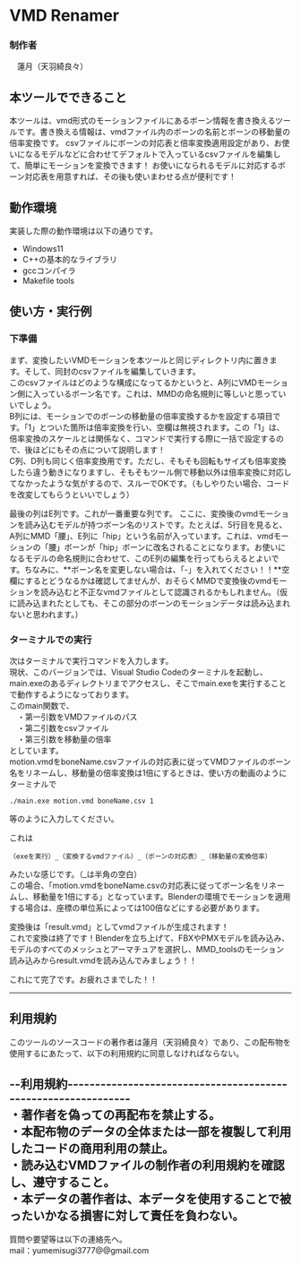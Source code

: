 # VMD Renamer  
  
### 制作者
  　蓮月（天羽綺良々）  
  
## 本ツールでできること
本ツールは、vmd形式のモーションファイルにあるボーン情報を書き換えるツールです。書き換える情報は、vmdファイル内のボーンの名前とボーンの移動量の倍率変換です。
csvファイルにボーンの対応表と倍率変換適用設定があり、お使いになるモデルなどに合わせてデフォルトで入っているcsvファイルを編集して、簡単にモーションを変換できます！ 
お使いになられるモデルに対応するボーン対応表を用意すれば、その後も使いまわせる点が便利です！
  
## 動作環境
実装した際の動作環境は以下の通りです。
- Windows11
- C++の基本的なライブラリ
- gccコンパイラ
- Makefile tools
  

## 使い方・実行例
### 下準備
まず、変換したいVMDモーションを本ツールと同じディレクトリ内に置きます。そして、同封のcsvファイルを編集していきます。  
このcsvファイルはどのような構成になってるかというと、A列にVMDモーション側に入っているボーン名です。これは、MMDの命名規則に等しいと思っていいでしょう。  
B列には、モーションでのボーンの移動量の倍率変換するかを設定する項目です。「1」とついた箇所は倍率変換を行い、空欄は無視されます。この「1」は、倍率変換のスケールとは関係なく、コマンドで実行する際に一括で設定するので、後ほどにもその点について説明します！  
C列、D列も同じく倍率変換用です。ただし、そもそも回転もサイズも倍率変換したら違う動きになりますし、そもそもツール側で移動以外は倍率変換に対応してなかったような気がするので、スルーでOKです。（もしやりたい場合、コードを改変してもらうといいでしょう）  

最後の列はE列です。これが一番重要な列です。
ここに、変換後のvmdモーションを読み込むモデルが持つボーン名のリストです。たとえば、5行目を見ると、A列にMMD「腰」、E列に「hip」という名前が入っています。これは、vmdモーションの「腰」ボーンが「hip」ボーンに改名されることになります。お使いになるモデルの命名規則に合わせて、このE列の編集を行ってもらえるとよいです。ちなみに、**ボーン名を変更しない場合は、「-」を入れてください！！**空欄にするとどうなるかは確認してませんが、おそらくMMDで変換後のvmdモーションを読み込むと不正なvmdファイルとして認識されるかもしれません。（仮に読み込まれたとしても、そこの部分のボーンのモーションデータは読み込まれないと思われます。）  



### ターミナルでの実行  
次はターミナルで実行コマンドを入力します。  
現状、このバージョンでは、Visual Studio Codeのターミナルを起動し、main.exeのあるディレクトリまでアクセスし、そこでmain.exeを実行することで動作するようになっております。  
このmain関数で、  
　・第一引数をVMDファイルのパス  
　・第二引数をcsvファイル  
　・第三引数を移動量の倍率  
としています。  
motion.vmdをboneName.csvファイルの対応表に従ってVMDファイルのボーン名をリネームし、移動量の倍率変換は1倍にするときは、使い方の動画のようにターミナルで  

```
./main.exe motion.vmd boneName.csv 1
```

等のように入力してください。  

これは  

`（exeを実行）_（変換するvmdファイル）_（ボーンの対応表）_（移動量の変換倍率）  `

みたいな感じです。（_は半角の空白）  
この場合、「motion.vmdをboneName.csvの対応表に従ってボーン名をリネームし、移動量を1倍にする」となっています。Blenderの環境でモーションを適用する場合は、座標の単位系によっては100倍などにする必要があります。  

変換後は「result.vmd」としてvmdファイルが生成されます！  
これで変換は終了です！Blenderを立ち上げて、FBXやPMXモデルを読み込み、モデルのすべてのメッシュとアーマチュアを選択し、MMD_toolsのモーション読み込みからresult.vmdを読み込んでみましょう！！  

これにて完了です。お疲れさまでした！！  

---
## 利用規約
このツールのソースコードの著作者は蓮月（天羽綺良々）であり、この配布物を使用するにあたって、以下の利用規約に同意しなければならない。  

--利用規約--------------------------------------------------------------  
・著作者を偽っての再配布を禁止する。  
・本配布物のデータの全体または一部を複製して利用したコードの商用利用の禁止。  
・読み込むVMDファイルの制作者の利用規約を確認し、遵守すること。  
・本データの著作者は、本データを使用することで被ったいかなる損害に対して責任を負わない。  
-----------------------------------------------------------------------  

質問や要望等は以下の連絡先へ。  
mail：yumemisugi3777@@gmail.com  
